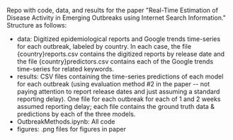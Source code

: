 Repo with code, data, and results for the paper "Real-Time Estimation of Disease Activity in Emerging Outbreaks using Internet 
Search Information." Structure as follows:

- data: Digitized epidemiological reports and Google trends time-series for each outbreak, labeled by country. In each case, the file 
{country}reports.csv contains the digitized reports by release date and the file {country}predictors.csv contains each of the Google 
trends time-series for related keywords.
- results: CSV files containing the time-series predictions of each model for each outbreak (using evaluation method #2 in the paper -- not
paying attention to report release dates and just assuming a standard reporting delay). One file for each outbreak for each of 1 and 2 
weeks assumed reporting delay; each file contains the ground truth data & predictions by each of the three models.
- OutbreakMethods.ipynb: All code
- figures: .png files for figures in paper

